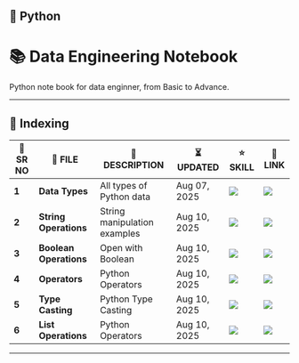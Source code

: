 ## 🐍 Python

# 📚 Data Engineering Notebook

Python note book for data enginner, from Basic to Advance.

---

## 📄 Indexing

| 🔢 **SR NO** | 📄 **FILE** | 📝 **DESCRIPTION** | ⏳ **UPDATED** | ⭐ **SKILL** | 🔗 **LINK** |
|-------------|-------------|--------------------|---------------|-------------|-------------|
| **1** |**Data Types** | All types of Python data | Aug 07, 2025 | ![](https://img.shields.io/badge/Beginner-00c853?style=for-the-badge&logo=python&logoColor=white&labelWidth=120) | <a href="https://github.com/Aenigma-Lab/data-engineering-notebook/blob/main/python/data_types.ipynb" title="Click to view Data Types notebook"><img src="https://img.shields.io/badge/Open-181717?style=for-the-badge&logo=github&labelWidth=90" /></a> |
| **2** |**String Operations** | String manipulation examples | Aug 10, 2025 | ![](https://img.shields.io/badge/Beginner-00c853?style=for-the-badge&logo=python&logoColor=white&labelWidth=120) | <a href="https://github.com/Aenigma-Lab/data-engineering-notebook/blob/main/python/String_Operations.ipynb" title="Click to view String Operations notebook"><img src="https://img.shields.io/badge/Open-181717?style=for-the-badge&logo=github&labelWidth=90" /></a> |
| **3** |**Boolean Operations** | Open with Boolean | Aug 10, 2025 | ![](https://img.shields.io/badge/Intermediate-ffb300?style=for-the-badge&logo=python&logoColor=white&labelWidth=120) | <a href="https://github.com/Aenigma-Lab/data-engineering-notebook/blob/main/python/boolean_operations.ipynb" title="Click to view boolean operations notebook"><img src="https://img.shields.io/badge/Open-181717?style=for-the-badge&logo=github&labelWidth=90" /></a> |
| **4** |**Operators** | Python Operators | Aug 10, 2025 | ![](https://img.shields.io/badge/Beginner-00c853?style=for-the-badge&logo=python&logoColor=white&labelWidth=120) | <a href="https://github.com/youruser/yourrepo/blob/main/notebooks/data_pipeline.py" title="Click to view Data Pipeline script"><img src="https://img.shields.io/badge/Open-181717?style=for-the-badge&logo=github&labelWidth=90" /></a> |
| **5** |**Type Casting** | Python Type Casting | Aug 10, 2025 | ![](https://img.shields.io/badge/Beginner-00c853?style=for-the-badge&logo=python&logoColor=white&labelWidth=120) | <a href="https://github.com/Aenigma-Lab/data-engineering-notebook/blob/main/python/type_casting.ipynb" title="Click to view Type Casting"><img src="https://img.shields.io/badge/Open-181717?style=for-the-badge&logo=github&labelWidth=90" /></a> |
| **6** |**List Operations** | Python Operators | Aug 10, 2025 | ![](https://img.shields.io/badge/Advanced-d50000?style=for-the-badge&logo=python&logoColor=white&labelWidth=120) | <a href="https://github.com/Aenigma-Lab/data-engineering-notebook/blob/main/python/list_operations.ipynb" title="Click to view List Operations"><img src="https://img.shields.io/badge/Open-181717?style=for-the-badge&logo=github&labelWidth=90" /></a> |






---

